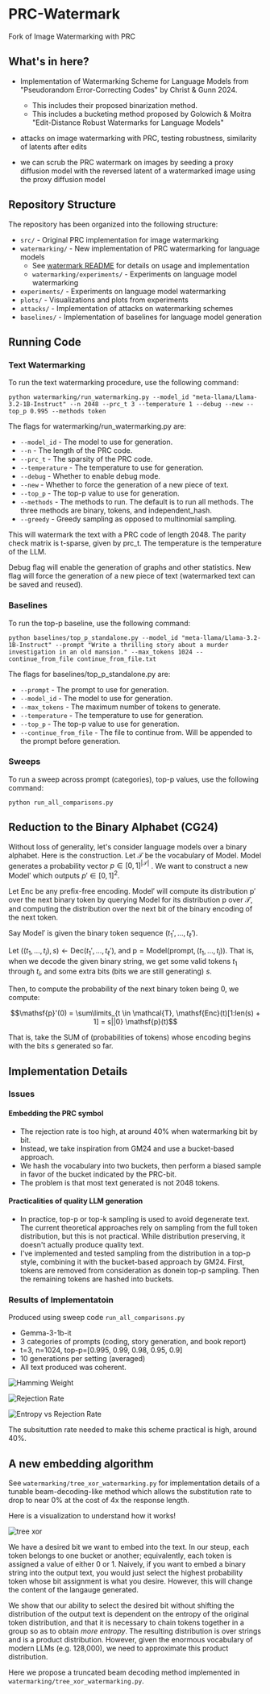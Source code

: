 # PRC-Watermark

Fork of Image Watermarking with PRC

## What's in here?

* Implementation of Watermarking Scheme for Language Models from "Pseudorandom Error-Correcting Codes" by Christ & Gunn 2024.
  * This includes their proposed binarization method.
  * This includes a bucketing method proposed by Golowich & Moitra "Edit-Distance Robust Watermarks for Language Models"

* attacks on image watermarking with PRC, testing robustness, similarity of latents after edits
* we can scrub the PRC watermark on images by seeding a proxy diffusion model with the reversed latent of a watermarked image using the proxy diffusion model

## Repository Structure

The repository has been organized into the following structure:

* `src/` - Original PRC implementation for image watermarking
* `watermarking/` - New implementation of PRC watermarking for language models
  * See [watermark README](watermarking/README.md) for details on usage and implementation
  * `watermarking/experiments/` - Experiments on language model watermarking
* `experiments/` - Experiments on language model watermarking
* `plots/` - Visualizations and plots from experiments
* `attacks/` - Implementation of attacks on watermarking schemes
* `baselines/` - Implementation of baselines for language model generation

## Running Code

### Text Watermarking

To run the text watermarking procedure, use the following command:

```
python watermarking/run_watermarking.py --model_id "meta-llama/Llama-3.2-1B-Instruct" --n 2048 --prc_t 3 --temperature 1 --debug --new --top_p 0.995 --methods token
```

The flags for watermarking/run_watermarking.py are:
* `--model_id` - The model to use for generation.
* `--n` - The length of the PRC code.
* `--prc_t` - The sparsity of the PRC code.
* `--temperature` - The temperature to use for generation.
* `--debug` - Whether to enable debug mode.
* `--new` - Whether to force the generation of a new piece of text.
* `--top_p` - The top-p value to use for generation.
* `--methods` - The methods to run. The default is to run all methods. The three methods are binary, tokens, and independent_hash.
* `--greedy` - Greedy sampling as opposed to multinomial sampling.

This will watermark the text with a PRC code of length 2048. The parity check matrix is t-sparse, given by prc_t. The temperature is the temperature of the LLM. 

Debug flag will enable the generation of graphs and other statistics. New flag will force the generation of a new piece of text (watermarked text can be saved and reused).

### Baselines

To run the top-p baseline, use the following command:

```
python baselines/top_p_standalone.py --model_id "meta-llama/Llama-3.2-1B-Instruct" --prompt "Write a thrilling story about a murder investigation in an old mansion." --max_tokens 1024 --continue_from_file continue_from_file.txt
```

The flags for baselines/top_p_standalone.py are:
* `--prompt` - The prompt to use for generation.
* `--model_id` - The model to use for generation.
* `--max_tokens` - The maximum number of tokens to generate.
* `--temperature` - The temperature to use for generation.
* `--top_p` - The top-p value to use for generation.
* `--continue_from_file` - The file to continue from. Will be appended to the prompt before generation.

### Sweeps

To run a sweep across prompt (categories), top-p values, use the following command:

```
python run_all_comparisons.py
```

## Reduction to the Binary Alphabet (CG24)

Without loss of generality, let's consider language models over a binary alphabet. Here is the construction. Let $\mathcal{T}$ be the vocabulary of $\mathsf{Model}$. $\mathsf{Model}$ generates a probability vector $p \in [0,1]^{|\mathcal{T}|}$ . We want to construct a new $\mathsf{Model}'$ which outputs $p' \in [0,1]^2.$ 

Let $\mathsf{Enc}$ be any prefix-free encoding. $\mathsf{Model}'$ will compute its distribution $\mathsf{p}'$ over the next binary token by querying $\mathsf{Model}$ for its distribution $\mathsf{p}$ over $\mathcal{T}$, and computing the distribution over the next bit of the binary encoding of the next token. 

Say $\mathsf{Model}'$ is given the binary token sequence $(t_{1}', \dots, t_\ell')$. 

Let $((t_{1}, \dots, t_{i}), s) \leftarrow \mathsf{Dec}(t_{1}', \dots, t_\ell')$, and $\mathsf{p} = \mathsf{Model}(\text{prompt}, (t_{1}, \dots, t_{i}))$. That is, when we decode the given binary string, we get some valid tokens $t_{1}$ through $t_i$, and some extra bits (bits we are still generating) $s$.

Then, to compute the probability of the next binary token being 0, we compute:

$$\mathsf{p}'(0) = \sum\limits_{t \in \mathcal{T}, \mathsf{Enc}(t)[1:len(s) + 1] = s||0} \mathsf{p}(t)$$

That is, take the SUM of (probabilities of tokens) whose encoding begins with the bits $s$ generated so far. 

## Implementation Details

### Issues

#### Embedding the PRC symbol

* The rejection rate is too high, at around 40% when watermarking bit by bit.
* Instead, we take inspiration from GM24 and use a bucket-based approach.
* We hash the vocabulary into two buckets, then perform a biased sample in favor of the bucket indicated by the PRC-bit.
* The problem is that most text generated is not 2048 tokens.

#### Practicalities of quality LLM generation

* In practice, top-p or top-k sampling is used to avoid degenerate text. The current theoretical approaches rely on sampling from the full token distribution, but this is not practical. While distribution preserving, it doesn't actually produce quality text.
* I've implemented and tested sampling from the distribution in a top-p style, combining it with the bucket-based approach by GM24. First, tokens are removed from consideration as donein top-p sampling. Then the remaining tokens are hashed into buckets.

### Results of Implementatoin

Produced using sweep code `run_all_comparisons.py`

* Gemma-3-1b-it
* 3 categories of prompts (coding, story generation, and book report)
* t=3, n=1024, top-p=[0.995, 0.99, 0.98, 0.95, 0.9]
* 10 generations per setting (averaged)
* All text produced was coherent.

![Hamming Weight](/substitution_rate_experiments/hamming_weight_threshold_comparison.png) 
 
![Rejection Rate](/substitution_rate_experiments/rejection_rate_vs_top_p_boxplot.png)

![Entropy vs Rejection Rate](/substitution_rate_experiments/entropy_vs_rejection_scatter.png)

The subsituttion rate needed to make this scheme practical is high, around 40%.

## A new embedding algorithm

See `watermarking/tree_xor_watermarking.py` for implementation details of a tunable beam-decoding-like method which allows the substitution rate to drop to near 0% at the cost of 4x the response length.

Here is a visualization to understand how it works! 

![tree xor](beam_search_clean(1).png)

We have a desired bit we want to embed into the text. In our steup, each token belongs to one bucket or another; equivalently, each token is assigned a value of either 0 or 1. Naively, if you want to embed a binary string into the output text, you would just select the highest probability token whose bit assignment is what you desire. However, this will change the content of the langauge generated.

We show that our ability to select the desired bit without shifting the distribution of the output text is dependent on the entropy of the original token distribution, and that it is necessary to chain tokens together in a group so as to obtain *more entropy*. The resulting distribution is over strings and is a product distribution. However, given the enormous vocabulary of modern LLMs (e.g. 128,000), we need to approximate this product distribution. 

Here we propose a truncated beam decoding method implemented in `watermarking/tree_xor_watermarking.py`.

